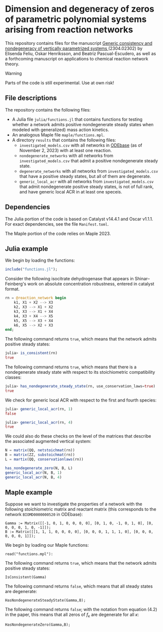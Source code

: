 # Dimension and degeneracy of zeros of parametric polynomial systems arising from reaction networks
This repository contains files for the manuscript [Generic consistency and nondegeneracy of vertically parametrized systems
](https://arxiv.org/abs/2304.02302) (2304.02302) by Elisenda Feliu, Oskar Henriksson, and Beatriz Pascual-Escudero, as well 
as a forthcoming manuscript on applications to chemical reaction network theory.

> [!WARNING]  
> Parts of the code is still experimental. Use at own risk!

## File descriptions
The repository contains the following files:
* A Julia file `julia/functions.jl` that contains functions for testing whether a network admits positive nondegenerate steady states when modeled with generalized) mass action kinetics.
* An analogous Maple file `maple/functions.mpl`.
* A directory `results` that contains the following files:
    -  `investigated_models.csv` with all networks in [ODEbase](https://www.odebase.org/) (as of November 2, 2023) with at least one reaction.
    -  `nondegenerate_networks` with all networks from `investigated_models.csv` that admit a positive nondegenerate steady state.
    -  `degenerate_networks` with all networks from `investigated_models.csv` that have a positive steady states, but all of them are degenerate.
    -  `generic_local_acr` with all networks from `investigated_models.csv` that admit nondegenerate positive steady states, is not of full rank, and have generic local ACR in at least one speceis.

## Dependencies

The Julia portion of the code is based on Catalyst v14.4.1 and Oscar v1.1.1. For exact dependencies, see the file `Manifest.toml`.

The Maple portion of the code relies on Maple 2023.

## Julia example

We begin by loading the functions:

```julia
include("functions.jl");
```

Consider the following isocitrate dehydrogenase that appears in Shinar–Feinberg's work on absolute concentration robustness, entered in catalyst format.

```julia
rn = @reaction_network begin 
    k1, X1 + X2 --> X3
    k2, X3 --> X1 + X2
    k3, X3 --> X1 + X4
    k4, X3 + X4 --> X5
    k5, X5 --> X3 + X4
    k6, X5 --> X2 + X3 
end;
```

The following command returns `true`, which means that the network admits positive steady states:

```julia
julia> is_consistent(rn)
true
```

The following command returns `true`, which means that there is a nondegenerate steady state with respect to its stoichiometric compatibility classes:

```julia
julia> has_nondegenerate_steady_state(rn, use_conservation_laws=true)
true
```

We check for generic local ACR with respect to the first and fourth species:

```julia
julia> generic_local_acr(rn, 1)
false

julia> generic_local_acr(rn, 4)
true
```

We could also do these checks on the level of the matrices that describe the associated augmented vertical system:

```julia
N = matrix(QQ, netstoichmat(rn))
B = matrix(ZZ, substoichmat(rn))
L = martix(QQ, conservationlaws(rn))

has_nondegenerate_zero(N, B, L)
generic_local_acr(N, B, 1)
generic_local_acr(N, B, 4)

```


## Maple example
Suppose we want to investigate the properties of a network with the following stoichiometric matrix and reactant matrix (this corresponds to the network `BIOMD0000000520` in ODEbase):

```
Gamma := Matrix([[-1, 0, 1, 0, 0, 0, 0], [0, 1, 0, -1, 0, 1, 0], [0, 0, 0, 0, 1, 0, -1]]);
B := Matrix([[1, 1, 1, 0, 0, 0, 0], [0, 0, 0, 1, 1, 1, 0], [0, 0, 0, 0, 0, 0, 1]]);
```

We begin by loading our Maple functions:

```
read("functions.mpl"):
```

The following command returns `true`, which means that the network admits positive steady states:

```
IsConsistent(Gamma)
```

The following command returns `false`, which means that all steady states are degenerate:

```
HasNondegenerateSteadyState(Gamma,B);
```

The following command returns `false`; with the notation from equation (4.2) in the paper, this means that all zeros of $f_\kappa$ are degenerate for all $\kappa$:
```
HasNondegenerateZero(Gamma,B);
```
